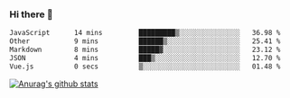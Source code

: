 ### Hi there 👋



<!--
**webB1an/webB1an** is a ✨ _special_ ✨ repository because its `README.md` (this file) appears on your GitHub profile.

Here are some ideas to get you started:

- 🔭 I’m currently working on ...
- 🌱 I’m currently learning ...
- 👯 I’m looking to collaborate on ...
- 🤔 I’m looking for help with ...
- 💬 Ask me about ...
- 📫 How to reach me: ...
- 😄 Pronouns: ...
- ⚡ Fun fact: ...
-->

<!--START_SECTION:waka-->

```txt
JavaScript      14 mins         █████████▒░░░░░░░░░░░░░░░   36.98 %
Other           9 mins          ██████▒░░░░░░░░░░░░░░░░░░   25.41 %
Markdown        8 mins          █████▓░░░░░░░░░░░░░░░░░░░   23.12 %
JSON            4 mins          ███▒░░░░░░░░░░░░░░░░░░░░░   12.70 %
Vue.js          0 secs          ▒░░░░░░░░░░░░░░░░░░░░░░░░   01.48 %
```

<!--END_SECTION:waka-->


[![Anurag's github stats](https://github-readme-stats.vercel.app/api?username=webB1an&show_icons=true&theme=radical)](https://github.com/anuraghazra/github-readme-stats)

